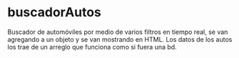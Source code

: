 # buscadorAutos
Buscador de automóviles por medio de varios filtros en tiempo real, se van agregando a un objeto y se van mostrando en HTML. Los datos de los autos los trae de un arreglo que funciona como si fuera una bd.
